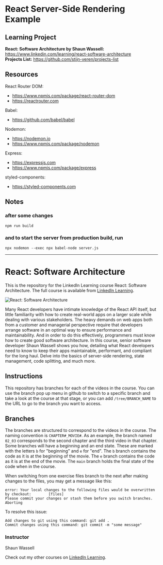 # React Server-Side Rendering Example

## Learning Project

**React: Software Architecture by Shaun Wassell:** https://www.linkedin.com/learning/react-software-architecture \
**Projects List:** https://github.com/stijn-veren/projects-list

## Resources

React Router DOM:

- https://www.npmjs.com/package/react-router-dom
- https://reactrouter.com

Babel:

- https://github.com/babel/babel

Nodemon:

- https://nodemon.io
- https://www.npmjs.com/package/nodemon

Express:

- https://expressjs.com
- https://www.npmjs.com/package/express

styled-components:
- https://styled-components.com

## Notes

### after some changes

```
npm run build
```

### and to start the server from production build, run

```
npx nodemon --exec npx babel-node server.js
```

---

# React: Software Architecture

This is the repository for the LinkedIn Learning course React: Software Architecture. The full course is available from [LinkedIn Learning][lil-course-url].

![React: Software Architecture][lil-thumbnail-url]

Many React developers have intimate knowledge of the React API itself, but little familiarity with how to create real-world apps on a larger scale while dealing with various stakeholders. The heavy demands on web apps both from a customer and managerial perspective require that developers arrange software in an optimal way to ensure performance and maintainability. And in order to do this effectively, programmers must know how to create good software architecture. In this course, senior software developer Shaun Wassell shows you how, detailing what React developers need to know to keep their apps maintainable, performant, and compliant for the long haul. Delve into the basics of server-side rendering, state management, code splitting, and much more.

## Instructions

This repository has branches for each of the videos in the course. You can use the branch pop up menu in github to switch to a specific branch and take a look at the course at that stage, or you can add `/tree/BRANCH_NAME` to the URL to go to the branch you want to access.

## Branches

The branches are structured to correspond to the videos in the course. The naming convention is `CHAPTER#_MOVIE#`. As an example, the branch named `02_03` corresponds to the second chapter and the third video in that chapter.
Some branches will have a beginning and an end state. These are marked with the letters `b` for "beginning" and `e` for "end". The `b` branch contains the code as it is at the beginning of the movie. The `e` branch contains the code as it is at the end of the movie. The `main` branch holds the final state of the code when in the course.

When switching from one exercise files branch to the next after making changes to the files, you may get a message like this:

    error: Your local changes to the following files would be overwritten by checkout:        [files]
    Please commit your changes or stash them before you switch branches.
    Aborting

To resolve this issue:

    Add changes to git using this command: git add .
    Commit changes using this command: git commit -m "some message"

### Instructor

Shaun Wassell

Check out my other courses on [LinkedIn Learning](https://www.linkedin.com/learning/instructors/shaun-wassell).

[lil-course-url]: https://www.linkedin.com/learning/react-software-architecture
[lil-thumbnail-url]: https://cdn.lynda.com/course/2884265/2884265-1628621779594-16x9.jpg
